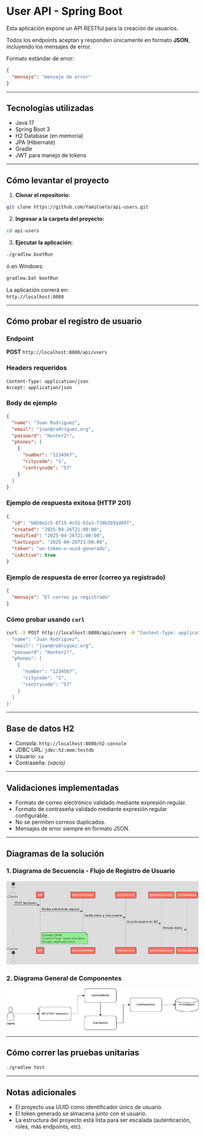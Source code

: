 # User API - Spring Boot

Esta aplicación expone un API RESTful para la creación de usuarios.

Todos los endpoints aceptan y responden únicamente en formato **JSON**, incluyendo los mensajes de error.

Formato estándar de error:

```json
{
  "mensaje": "mensaje de error"
}
```

---

## Tecnologías utilizadas

- Java 17
- Spring Boot 3
- H2 Database (en memoria)
- JPA (Hibernate)
- Gradle
- JWT para manejo de tokens

---

## Cómo levantar el proyecto

1. **Clonar el repositorio:**

```bash
git clone https://github.com/YamiCueto/api-users.git
```

2. **Ingresar a la carpeta del proyecto:**

```bash
cd api-users
```

3. **Ejecutar la aplicación:**

```bash
./gradlew bootRun
```
ó en Windows:

```bash
gradlew.bat bootRun
```

La aplicación correrá en:  
`http://localhost:8080`

---

## Cómo probar el registro de usuario

### Endpoint

**POST** `http://localhost:8080/api/users`

### Headers requeridos

```
Content-Type: application/json
Accept: application/json
```

### Body de ejemplo

```json
{
  "name": "Juan Rodriguez",
  "email": "juan@rodriguez.org",
  "password": "Hunter2!",
  "phones": [
    {
      "number": "1234567",
      "citycode": "1",
      "contrycode": "57"
    }
  ]
}
```

### Ejemplo de respuesta exitosa (HTTP 201)

```json
{
  "id": "b6b9a1c5-8f15-4c55-b2a3-f39b2b91d69f",
  "created": "2025-04-26T21:00:00",
  "modified": "2025-04-26T21:00:00",
  "lastLogin": "2025-04-26T21:00:00",
  "token": "un-token-o-uuid-generado",
  "isActive": true
}
```

### Ejemplo de respuesta de error (correo ya registrado)

```json
{
  "mensaje": "El correo ya registrado"
}
```

### Cómo probar usando `curl`

```bash
curl -X POST http://localhost:8080/api/users -H "Content-Type: application/json" -H "Accept: application/json" -d '{
  "name": "Juan Rodriguez",
  "email": "juan@rodriguez.org",
  "password": "Hunter2!",
  "phones": [
    {
      "number": "1234567",
      "citycode": "1",
      "contrycode": "57"
    }
  ]
}'
```

---

## Base de datos H2

- Consola: `http://localhost:8080/h2-console`
- JDBC URL: `jdbc:h2:mem:testdb`
- Usuario: `sa`
- Contraseña: *(vacío)*

---

## Validaciones implementadas

- Formato de correo electrónico validado mediante expresión regular.
- Formato de contraseña validado mediante expresión regular configurable.
- No se permiten correos duplicados.
- Mensajes de error siempre en formato JSON.

---

## Diagramas de la solución

### 1. Diagrama de Secuencia - Flujo de Registro de Usuario

![Diagrama de secuencia](docs/Diagrama_solucion.png)

### 2. Diagrama General de Componentes

![Diagrama general](docs/Diagrama_Api_users.png)

---

## Cómo correr las pruebas unitarias

```bash
./gradlew test
```

---

## Notas adicionales

- El proyecto usa UUID como identificador único de usuario.
- El token generado se almacena junto con el usuario.
- La estructura del proyecto está lista para ser escalada (autenticación, roles, más endpoints, etc).
